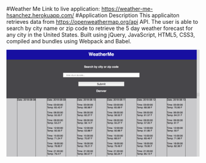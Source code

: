 #Weather Me
Link to live application: https://weather-me-hsanchez.herokuapp.com/
#Application Description
This applicaiton retrieves data from https://openweathermap.org/api API.  The user is able to search by city name or zip code to retrieve the 5 day weather forecast for any city in the United States.  Built using jQuery, JavaScript, HTML5, CSS3, compiled and bundles using Webpack and Babel.

![Screenshot](./assets/screenshot.png)
